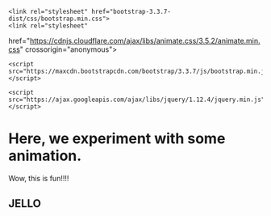 <!DOCTYPE html>
<html lang="en">
  <head>
    <meta charset="utf-8">
    <meta http-equiv="X-UA-Compatible" content="IE=edge">
    <meta name="viewport" content="width=device-width, initial-scale=1">
    <!-- The above 3 meta tags *must* come first in the head; any other head content must come *after* these tags -->
    <title>First Go</title>

    <link rel="stylesheet" href="bootstrap-3.3.7-dist/css/bootstrap.min.css">
    <link rel="stylesheet"
href="https://cdnjs.cloudflare.com/ajax/libs/animate.css/3.5.2/animate.min.css" crossorigin="anonymous">
    <script src="https://code.jquery.com/jquery-3.1.0.min.js"></script>
<!-- Latest compiled and minified JavaScript -->
    <script src="https://maxcdn.bootstrapcdn.com/bootstrap/3.3.7/js/bootstrap.min.js"></script>

<!-- jQuery (necessary for Bootstrap's JavaScript plugins) -->
    <script src="https://ajax.googleapis.com/ajax/libs/jquery/1.12.4/jquery.min.js"></script>
<!-- Include all compiled plugins (below), or include individual files as needed -->

  </head>

  <body>
    <h1 class="animated infinite bounce">Here, we experiment with some animation.</h1>

<p class="bounceInRight">Wow, this is fun!!!!</p>

<h2 class="jello">JELLO</h2>

  </body>
</html>
